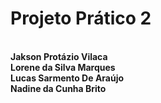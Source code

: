 <b><h1>Projeto Prático 2 </h1><b/> <br/>
Jakson Protázio Vilaca <br/>
Lorene da Silva Marques <br/>
Lucas Sarmento De Araújo <br/>
Nadine da Cunha Brito